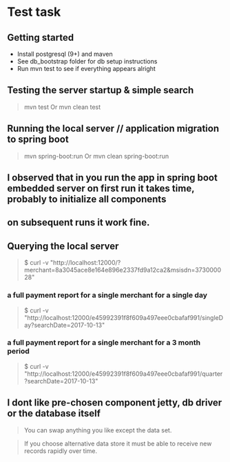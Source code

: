 # Test task

## Getting started
* Install postgresql (9+) and maven
* See db_bootstrap folder for db setup instructions
* Run mvn test to see if everything appears alright

## Testing the server startup & simple search
> mvn test
Or
> mvn clean test 

## Running the local server // application migration to spring boot
> mvn spring-boot:run
Or
> mvn clean spring-boot:run

## I observed that in you run the app in spring boot embedded server on first run it takes time, probably to initialize all components
## on subsequent runs it work fine.

## Querying the local server
> $ curl -v "http://localhost:12000/?merchant=8a3045ace8e164e896e2337fd9a12ca2&msisdn=373000028"

### a full payment report for a single merchant for a single day 

 > $ curl -v "http://localhost:12000/e45992391f8f609a497eee0cbafaf991/singleDay?searchDate=2017-10-13"
 
### a full payment report for a single merchant for a 3 month period
 
  > $ curl -v "http://localhost:12000/e45992391f8f609a497eee0cbafaf991/quarter?searchDate=2017-10-13"

## I dont like pre-chosen component jetty, db driver or the database itself 
> You can swap anything you like except the data set.

> If you choose alternative data store it must be able to receive new records rapidly over time.
